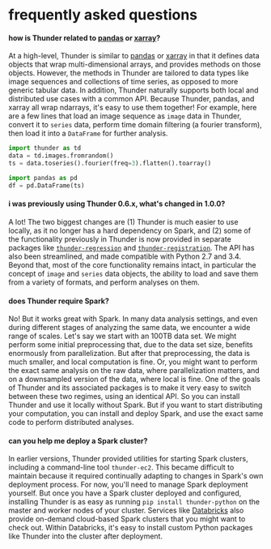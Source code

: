 # frequently asked questions

#### how is Thunder related to [pandas](https://github.com/pydata/pandas) or [xarray](https://github.com/pydata/xarray)?

At a high-level, Thunder is similar to [pandas](https://github.com/pydata/pandas) or [xarray](https://github.com/pydata/xarray) in that it defines data objects that wrap multi-dimensional arrays, and provides methods on those objects. However, the methods in Thunder are tailored to data types like image sequences and collections of time series, as opposed to more generic tabular data. In addition, Thunder naturally supports both local and distributed use cases with a common API. Because Thunder, pandas, and xarray all wrap ndarrays, it's easy to use them together! For example, here are a few lines that load an image sequence as `image` data in Thunder, convert it to `series` data, perform time domain filtering (a fourier transform), then load it into a `DataFrame` for further analysis.

```python
import thunder as td
data = td.images.fromrandom()
ts = data.toseries().fourier(freq=3).flatten().toarray()

import pandas as pd
df = pd.DataFrame(ts)
```

#### i was previously using Thunder 0.6.x, what's changed in 1.0.0?

A lot! The two biggest changes are (1) Thunder is much easier to use locally, as it no longer has a hard dependency on Spark, and (2) some of the functionality previously in Thunder is now provided in separate packages like [`thunder-regression`](https://github.com/thunder-project/thunder-regression) and [`thunder-registration`](https://github.com/thunder-project/thunder-registration). The API has also been streamlined, and made compatible with Python 2.7 and 3.4. Beyond that, most of the core functionality remains intact, in particular the concept of `image` and `series` data objects, the ability to load and save them from a variety of formats, and perform analyses on them.

#### does Thunder require Spark?

No! But it works great with Spark. In many data analysis settings, and even during different stages of analyzing the same data, we encounter a wide range of scales. Let's say we start with an 100TB data set. We might perform some initial preprocessing that, due to the data set size, benefits enormously from parallelization. But after that preprocessing, the data is much smaller, and local computation is fine. Or, you might want to perform the exact same analysis on the raw data, where parallelization matters, and on a downsampled version of the data, where local is fine. One of the goals of Thunder and its associated packages is to make it very easy to switch between these two regimes, using an identical API. So you can install Thunder and use it locally without Spark. But if you want to start distributing your computation, you can install and deploy Spark, and use the exact same code to perform distributed analyses.

#### can you help me deploy a Spark cluster?

In earlier versions, Thunder provided utilities for starting Spark clusters, including a command-line tool `thunder-ec2`. This became difficult to maintain because it required continually adapting to changes in Spark's own deployment process. For now, you'll need to manage Spark deployment yourself. But once you have a Spark cluster deployed and configured, installing Thunder is as easy as running `pip install thunder-python` on the master and worker nodes of your cluster. Services like [Databricks](https://databricks.com/product/databricks) also provide on-demand cloud-based Spark clusters that you might want to check out. Within Databricks, it's easy to install custom Python packages like Thunder into the cluster after deployment.
